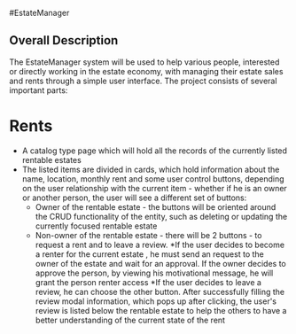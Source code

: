 #EstateManager 
## Overall Description

The EstateManager system will be used to help various people, interested or directly working in the estate economy, with managing their estate sales and rents through a simple user interface. The project consists of several important parts: 

# Rents
  * A catalog type page which will hold all the records of the currently listed rentable estates
  * The listed items are divided in cards, which hold information about the name, location, monthly rent and some user control buttons, depending on the user relationship with the current item - whether if he is an owner or another person, the user will see a different set of buttons:
    * Owner of the rentable estate - the buttons will be oriented around the CRUD functionality of the entity, such as deleting or updating the currently focused rentable estate
    * Non-owner of the rentable estate - there will be 2 buttons - to request a rent and to leave a review. 
      *If the user decides to become a renter for the current estate , he must send an request to the owner of the estate and wait for an approval. If the owner decides to approve the person, by viewing his motivational message, he will grant the person renter access 
      *If the user decides to leave a review, he can choose the other button. After successfully filling the review modal information, which pops up after clicking, the user's review is listed below the rentable estate to help the others to have a better understanding of the current state of the rent 
